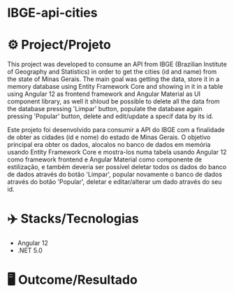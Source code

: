 # IBGE-api-cities

# ⚙️ Project/Projeto
This project was developed to consume an API from IBGE (Brazilian Institute of Geography and Statistics) in order to get the cities (id and name) from the state of Minas Gerais.
The main goal was getting the data, store it in a memory database using Entity Framework Core and showing in it in a table using Angular 12 as frontend framework and Angular Material as UI component library, as well
it shloud be possible to delete all the data from the database pressing 'Limpar' button, populate the database again pressing 'Popular' button, delete and edit/update a specif data by its id. 

Este projeto foi desenvolvido para consumir a API do IBGE com a finalidade de obter as cidades (id e nome) do estado de Minas Gerais.
O objetivo principal era obter os dados, alocalos no banco de dados em memória usando Entity Framework Core e mostra-los numa tabela usando Angular 12 como framework frontend e Angular Material
como componente de estilização, e também deveria ser possível deletar todos os dados do banco de dados através do botão 'Limpar', popular novamente o banco de dados através do botão 'Popular', deletar e editar/alterar um dado através do seu id.

# ✈️ Stacks/Tecnologias
- Angular 12
- .NET 5.0

# 🖥️ Outcome/Resultado
